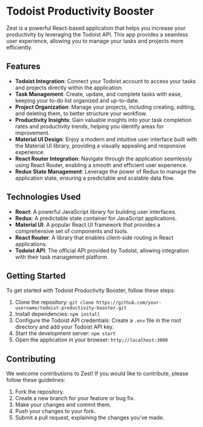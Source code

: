 # Todoist Productivity Booster

Zest is a powerful React-based application that helps you increase your productivity by leveraging the Todoist API. This app provides a seamless user experience, allowing you to manage your tasks and projects more efficiently.

## Features

- **Todoist Integration**: Connect your Todoist account to access your tasks and projects directly within the application.
- **Task Management**: Create, update, and complete tasks with ease, keeping your to-do list organized and up-to-date.
- **Project Organization**: Manage your projects, including creating, editing, and deleting them, to better structure your workflow.
- **Productivity Insights**: Gain valuable insights into your task completion rates and productivity trends, helping you identify areas for improvement.
- **Material UI Design**: Enjoy a modern and intuitive user interface built with the Material UI library, providing a visually appealing and responsive experience.
- **React Router Integration**: Navigate through the application seamlessly using React Router, enabling a smooth and efficient user experience.
- **Redux State Management**: Leverage the power of Redux to manage the application state, ensuring a predictable and scalable data flow.

## Technologies Used

- **React**: A powerful JavaScript library for building user interfaces.
- **Redux**: A predictable state container for JavaScript applications.
- **Material UI**: A popular React UI framework that provides a comprehensive set of components and tools.
- **React Router**: A library that enables client-side routing in React applications.
- **Todoist API**: The official API provided by Todoist, allowing integration with their task management platform.

## Getting Started

To get started with Todoist Productivity Booster, follow these steps:

1. Clone the repository: `git clone https://github.com/your-username/todoist-productivity-booster.git`
2. Install dependencies: `npm install`
3. Configure the Todoist API credentials: Create a `.env` file in the root directory and add your Todoist API key.
4. Start the development server: `npm start`
5. Open the application in your browser: `http://localhost:3000`

## Contributing

We welcome contributions to Zest! If you would like to contribute, please follow these guidelines:

1. Fork the repository.
2. Create a new branch for your feature or bug fix.
3. Make your changes and commit them.
4. Push your changes to your fork.
5. Submit a pull request, explaining the changes you've made.